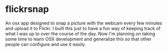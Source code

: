 # flickrsnap
An osx app designed to snap a picture with the webcam every few minutes and upload it to Flickr. I built this just to have a fun way of keeping track of what I was up to over the course of the day. Now I'm planning on taking some time to learn OSX development and generalize this so that other people can configure and use it easily.
